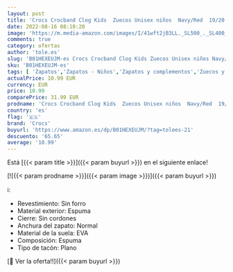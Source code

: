 ```yaml
---
layout: post
title: 'Crocs Crocband Clog Kids  Zuecos Unisex niños  Navy/Red  19/20 EU'
date: 2022-08-16 08:10:20
image: 'https://m.media-amazon.com/images/I/41wft2jB3LL._SL500_._SL400_.jpg'
comments: true
category: ofertas
author: 'tole.es'
slug: 'B01HEXEUJM-es Crocs Crocband Clog Kids Zuecos Unisex niños Navy/Red...'
sku: 'B01HEXEUJM-es'
tags: [ 'Zapatos','Zapatos - Niños','Zapatos y complementos','Zuecos y mules para niño','crocs','zuecos','🇪🇸', ]
actualPrice: 10.99 EUR
currency: EUR
price: 10.99
comparePrice: 31.99 EUR
prodname: 'Crocs Crocband Clog Kids  Zuecos Unisex niños  Navy/Red  19/20 EU'
country: 'es'
flag: '🇪🇸'
brand: 'Crocs'
buyurl: 'https://www.amazon.es/dp/B01HEXEUJM/?tag=tolees-21'
descuento: '65.65'
average: '10.99'
---
```


Está [{{< param title >}}]({{< param buyurl >}}) en el siguiente enlace!

[![{{< param prodname >}}]({{< param image >}})]({{< param buyurl >}})

ℹ️:

- Revestimiento: Sin forro
- Material exterior: Espuma
- Cierre: Sin cordones
- Anchura del zapato: Normal
- Material de la suela: EVA
- Composición: Espuma
- Tipo de tacón: Plano

[🛒 Ver la oferta!!]({{< param buyurl >}})
